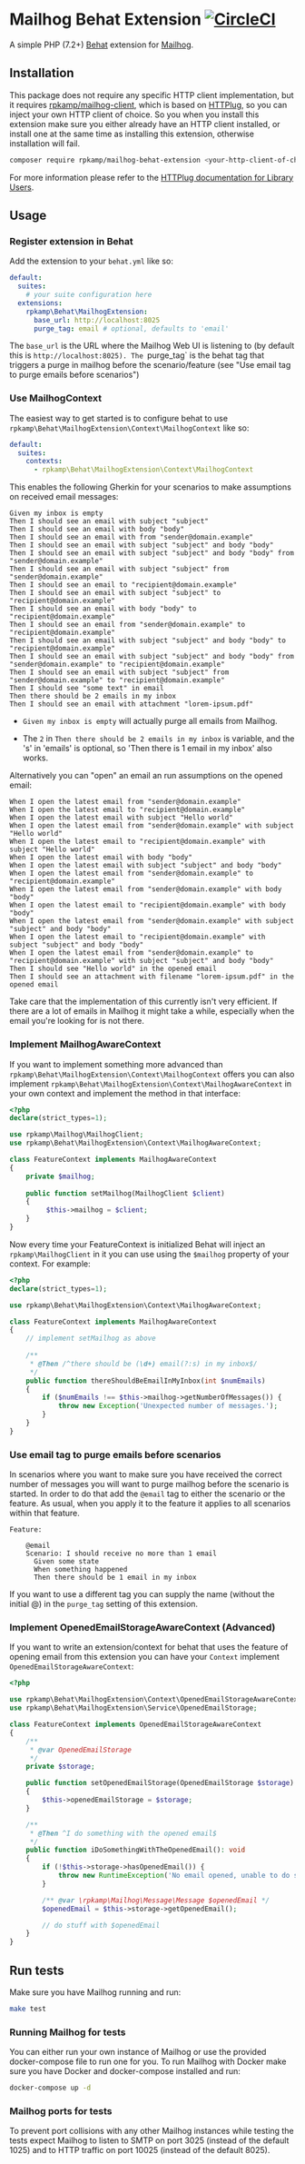 # Mailhog Behat Extension [![CircleCI](https://img.shields.io/circleci/project/github/rpkamp/mailhog-behat-extension.svg)](https://circleci.com/gh/rpkamp/mailhog-behat-extension/tree/master)

A simple PHP (7.2+) [Behat] extension for [Mailhog][mailhog].

## Installation

This package does not require any specific HTTP client implementation, but it requires [rpkamp/mailhog-client][mailhog-client], which is based on [HTTPlug][httplug], so you can inject your own HTTP client of choice. So you when you install this extension make sure you either already have an HTTP client installed, or install one at the same time as installing this extension, otherwise installation will fail.

```bash
composer require rpkamp/mailhog-behat-extension <your-http-client-of-choice>
```

For more information please refer to the [HTTPlug documentation for Library Users][httplug-docs].

## Usage

### Register extension in Behat

Add the extension to your `behat.yml` like so:

```yaml
default:
  suites:
    # your suite configuration here
  extensions:
    rpkamp\Behat\MailhogExtension:
      base_url: http://localhost:8025
      purge_tag: email # optional, defaults to 'email'
```

The `base_url` is the URL where the Mailhog Web UI is listening to (by default this is `http://localhost:8025).
The `purge_tag` is the behat tag that triggers a purge in mailhog before the scenario/feature (see "Use email tag to purge emails before scenarios")

### Use MailhogContext

The easiest way to get started is to configure behat to use `rpkamp\Behat\MailhogExtension\Context\MailhogContext` like so:

```yaml
default:
  suites:
    contexts:
      - rpkamp\Behat\MailhogExtension\Context\MailhogContext
```

This enables the following Gherkin for your scenarios to make assumptions on received email messages:

```gherkin
Given my inbox is empty
Then I should see an email with subject "subject"
Then I should see an email with body "body"
Then I should see an email with from "sender@domain.example"
Then I should see an email with subject "subject" and body "body"
Then I should see an email with subject "subject" and body "body" from "sender@domain.example"
Then I should see an email with subject "subject" from "sender@domain.example"
Then I should see an email to "recipient@domain.example"
Then I should see an email with subject "subject" to "recipient@domain.example"
Then I should see an email with body "body" to "recipient@domain.example"
Then I should see an email from "sender@domain.example" to "recipient@domain.example"
Then I should see an email with subject "subject" and body "body" to "recipient@domain.example"
Then I should see an email with subject "subject" and body "body" from "sender@domain.example" to "recipient@domain.example"
Then I should see an email with subject "subject" from "sender@domain.example" to "recipient@domain.example"
Then I should see "some text" in email
Then there should be 2 emails in my inbox
Then I should see an email with attachment "lorem-ipsum.pdf"
```

- `Given my inbox is empty` will actually purge all emails from Mailhog.

- The `2` in `Then there should be 2 emails in my inbox` is variable, and the 's' in 'emails' is optional, so 'Then there is 1 email in my inbox' also works.

Alternatively you can "open" an email an run assumptions on the opened email:

```gherkin
When I open the latest email from "sender@domain.example"
When I open the latest email to "recipient@domain.example"
When I open the latest email with subject "Hello world"
When I open the latest email from "sender@domain.example" with subject "Hello world"
When I open the latest email to "recipient@domain.example" with subject "Hello world"
When I open the latest email with body "body"
When I open the latest email with subject "subject" and body "body"
When I open the latest email from "sender@domain.example" to "recipient@domain.example"
When I open the latest email from "sender@domain.example" with body "body"
When I open the latest email to "recipient@domain.example" with body "body"
When I open the latest email from "sender@domain.example" with subject "subject" and body "body"
When I open the latest email to "recipient@domain.example" with subject "subject" and body "body"
When I open the latest email from "sender@domain.example" to "recipient@domain.example" with subject "subject" and body "body"
Then I should see "Hello world" in the opened email
Then I should see an attachment with filename "lorem-ipsum.pdf" in the opened email
```

Take care that the implementation of this currently isn't very efficient. If there are a lot of emails in Mailhog it might take a while, especially when the email you're looking for is not there.

### Implement MailhogAwareContext

If you want to implement something more advanced than `rpkamp\Behat\MailhogExtension\Context\MailhogContext` offers you can also implement `rpkamp\Behat\MailhogExtension\Context\MailhogAwareContext` in your own context and implement the method in that interface:

```php
<?php
declare(strict_types=1);

use rpkamp\Mailhog\MailhogClient;
use rpkamp\Behat\MailhogExtension\Context\MailhogAwareContext;

class FeatureContext implements MailhogAwareContext
{
    private $mailhog;
    
    public function setMailhog(MailhogClient $client)
    {
         $this->mailhog = $client;
    }
}
```

Now every time your FeatureContext is initialized Behat will inject an `rpkamp\MailhogClient` in it you can use using the `$mailhog` property of your context. For example:

```php
<?php
declare(strict_types=1);

use rpkamp\Behat\MailhogExtension\Context\MailhogAwareContext;

class FeatureContext implements MailhogAwareContext
{
    // implement setMailhog as above
    
    /**
     * @Then /^there should be (\d+) email(?:s) in my inbox$/
     */
    public function thereShouldBeEmailInMyInbox(int $numEmails)
    {
        if ($numEmails !== $this->mailhog->getNumberOfMessages()) {
            throw new Exception('Unexpected number of messages.');
        }
    }
}
```

### Use email tag to purge emails before scenarios

In scenarios where you want to make sure you have received the correct number of messages you will want to purge mailhog before the scenario is started. In order to do that add the `@email` tag to either the scenario or the feature. As usual, when you apply it to the feature it applies to all scenarios within that feature.

```gherkin
Feature:

    @email
    Scenario: I should receive no more than 1 email
      Given some state
      When something happened
      Then there should be 1 email in my inbox
```

If you want to use a different tag you can supply the name (without the initial @) in the `purge_tag` setting of this extension.

### Implement OpenedEmailStorageAwareContext (Advanced)

If you want to write an extension/context for behat that uses the feature of opening email from this extension you can have your `Context` implement `OpenedEmailStorageAwareContext`:

```php
<?php

use rpkamp\Behat\MailhogExtension\Context\OpenedEmailStorageAwareContext;
use rpkamp\Behat\MailhogExtension\Service\OpenedEmailStorage;

class FeatureContext implements OpenedEmailStorageAwareContext
{
    /**
     * @var OpenedEmailStorage
     */
    private $storage;

    public function setOpenedEmailStorage(OpenedEmailStorage $storage)
    {
        $this->openedEmailStorage = $storage;
    }

    /**
     * @Then ^I do something with the opened email$
     */
    public function iDoSomethingWithTheOpenedEmail(): void
    {
        if (!$this->storage->hasOpenedEmail()) {
            throw new RuntimeException('No email opened, unable to do something!');
        }

        /** @var \rpkamp\Mailhog\Message\Message $openedEmail */
        $openedEmail = $this->storage->getOpenedEmail();

        // do stuff with $openedEmail
    }
}
```

## Run tests

Make sure you have Mailhog running and run:

```bash
make test
```

### Running Mailhog for tests

You can either run your own instance of Mailhog or use the provided docker-compose file to run one for you.
To run Mailhog with Docker make sure you have Docker and docker-compose installed and run:

```bash
docker-compose up -d
```

### Mailhog ports for tests

To prevent port collisions with any other Mailhog instances while testing the tests expect Mailhog to listen to SMTP on port 3025 (instead of the default 1025) and to HTTP traffic on port 10025 (instead of the default 8025).

[behat]: http://behat.org/
[mailhog]: https://github.com/mailhog/MailHog
[httplug]: https://github.com/php-http/httplug
[mailhog-client]: https://github.com/rpkamp/mailhog-client
[httplug-docs]: http://docs.php-http.org/en/latest/httplug/users.html
